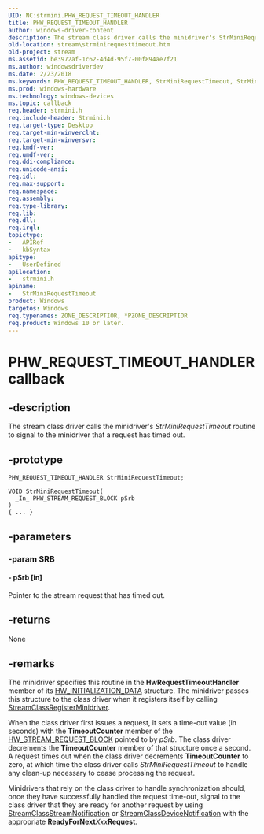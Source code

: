 ```yaml
---
UID: NC:strmini.PHW_REQUEST_TIMEOUT_HANDLER
title: PHW_REQUEST_TIMEOUT_HANDLER
author: windows-driver-content
description: The stream class driver calls the minidriver's StrMiniRequestTimeout routine to signal to the minidriver that a request has timed out.
old-location: stream\strminirequesttimeout.htm
old-project: stream
ms.assetid: be3972af-1c62-4d4d-95f7-00f894ae7f21
ms.author: windowsdriverdev
ms.date: 2/23/2018
ms.keywords: PHW_REQUEST_TIMEOUT_HANDLER, StrMiniRequestTimeout, StrMiniRequestTimeout routine [Streaming Media Devices], stream.strminirequesttimeout, strmini-routines_74b67060-d244-452f-a5a5-217fd4c65614.xml, strmini/StrMiniRequestTimeout
ms.prod: windows-hardware
ms.technology: windows-devices
ms.topic: callback
req.header: strmini.h
req.include-header: Strmini.h
req.target-type: Desktop
req.target-min-winverclnt: 
req.target-min-winversvr: 
req.kmdf-ver: 
req.umdf-ver: 
req.ddi-compliance: 
req.unicode-ansi: 
req.idl: 
req.max-support: 
req.namespace: 
req.assembly: 
req.type-library: 
req.lib: 
req.dll: 
req.irql: 
topictype:
-	APIRef
-	kbSyntax
apitype:
-	UserDefined
apilocation:
-	strmini.h
apiname:
-	StrMiniRequestTimeout
product: Windows
targetos: Windows
req.typenames: ZONE_DESCRIPTIOR, *PZONE_DESCRIPTIOR
req.product: Windows 10 or later.
---
```


# PHW_REQUEST_TIMEOUT_HANDLER callback


## -description


The stream class driver calls the minidriver's <i>StrMiniRequestTimeout</i> routine to signal to the minidriver that a request has timed out.


## -prototype


````
PHW_REQUEST_TIMEOUT_HANDLER StrMiniRequestTimeout;

VOID StrMiniRequestTimeout(
  _In_ PHW_STREAM_REQUEST_BLOCK pSrb
)
{ ... }
````


## -parameters




### -param SRB








#### - pSrb [in]

Pointer to the stream request that has timed out.


## -returns



None




## -remarks



The minidriver specifies this routine in the <b>HwRequestTimeoutHandler</b> member of its <a href="..\strmini\ns-strmini-_hw_initialization_data.md">HW_INITIALIZATION_DATA</a> structure. The minidriver passes this structure to the class driver when it registers itself by calling <a href="https://msdn.microsoft.com/library/windows/hardware/ff568263">StreamClassRegisterMinidriver</a>.

When the class driver first issues a request, it sets a time-out value (in seconds) with the <b>TimeoutCounter</b> member of the <a href="..\strmini\ns-strmini-_hw_stream_request_block.md">HW_STREAM_REQUEST_BLOCK</a> pointed to by <i>pSrb</i>. The class driver decrements the <b>TimeoutCounter</b> member of that structure once a second. A request times out when the class driver decrements <b>TimeoutCounter</b> to zero, at which time the class driver calls <i>StrMiniRequestTimeout</i> to handle any clean-up necessary to cease processing the request.

Minidrivers that rely on the class driver to handle synchronization should, once they have successfully handled the request time-out, signal to the class driver that they are ready for another request by using <a href="..\strmini\nf-strmini-streamclassstreamnotification.md">StreamClassStreamNotification</a> or <a href="..\strmini\nf-strmini-streamclassdevicenotification.md">StreamClassDeviceNotification</a> with the appropriate <b>ReadyForNext</b><i>Xxx</i><b>Request</b>.




